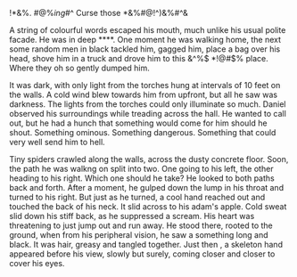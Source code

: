 !*&%.
#@%$ing %$#^
Curse those *&%#@!^)&%#^&

A string of colourful words escaped his mouth, much unlike his usual polite facade. He was in deep ****. One moment he was walking home, the next some random men in black tackled him, gagged him, place a bag over his head, shove him in a truck and drove him to this &^%$ *!@#$% place. Where they oh so gently dumped him. 

It was dark, with only light from the torches hung at intervals of 10 feet on the walls. A cold wind blew towards him from upfront, but all he saw was darkness. The lights from the torches could only illuminate so much. Daniel observed his surroundings while treading across the hall. He wanted to call out, but he had a hunch that something would come for him should he shout. Something ominous. Something dangerous. Something that could very well send him to hell.

Tiny spiders crawled along the walls, across the dusty concrete floor. Soon, the path he was walkng on split into two. One going to his left, the other heading to his right. Which one should he take? He looked to both paths back and forth. After a moment, he gulped down the lump in his throat and turned to his right. But just as he turned, a cool hand reached out and touched the back of his neck. It slid across to his adam's apple. Cold sweat slid down his stiff back, as he suppressed a scream. His heart was threatening to just jump out and run away. He stood there, rooted to the ground, when from his peripheral  vision, he saw a something long and black. It was hair, greasy and tangled together. Just then , a skeleton hand appeared before his view, slowly but surely, coming closer and closer to cover his eyes.  
